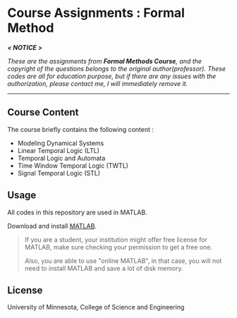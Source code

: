 # Course Assignments : Formal Method 

***< NOTICE >*** 

*These are the assignments from **Formal Methods Course**, and the copyright of the questions 
belongs to the original author(professor). These codes are all for education purpose, but if
there are any issues with the authorization, please contact me, I will immediately remove it.*

---

## Course Content


The course briefly contains the following content :
- Modeling Dynamical Systems
- Linear Temporal Logic (LTL)
- Temporal Logic and Automata
- Time Window Temporal Logic (TWTL)
- Signal Temporal Logic (STL)


## Usage

All codes in this repository are used in MATLAB.

Download and install [MATLAB](https://www.mathworks.com/products/matlab.html).



> If you are a student, your institution might offer free license for MATLAB, make
> sure checking your permission to get a free one.
> 
> Also, you are able to use "online MATLAB", in that case, you will not need to 
> install MATLAB and save a lot of disk memory.


## License

University of Minnesota, College of Science and Engineering
